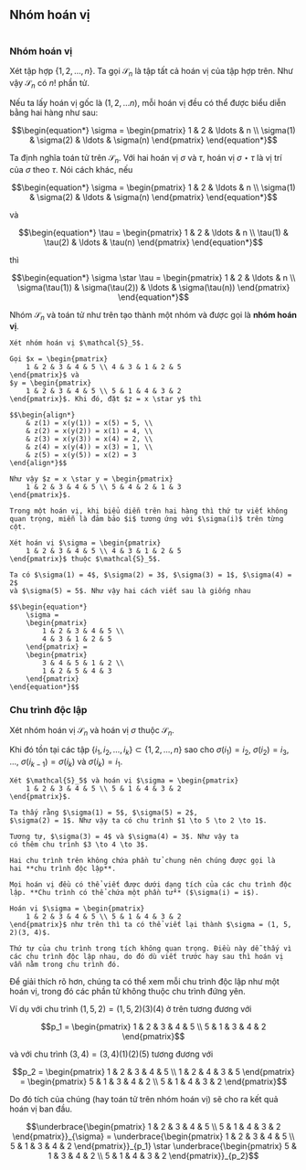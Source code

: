 ## Nhóm hoán vị

```{contents}
```

### Nhóm hoán vị

Xét tập hợp $\{ 1, 2, \ldots, n \}$. Ta gọi $\mathcal{S}_n$ là tập tất cả hoán vị của tập hợp trên. Như vậy $\mathcal{S}_n$ có $n!$ phần tử.

Nếu ta lấy hoán vị gốc là $(1, 2, \ldots n)$, mỗi hoán vị đều có thể được biểu diễn bằng hai hàng như sau:

$$\begin{equation*}
    \sigma = \begin{pmatrix}
        1 & 2 & \ldots & n \\
        \sigma(1) & \sigma(2) & \ldots & \sigma(n)
    \end{pmatrix}
\end{equation*}$$

Ta định nghĩa toán tử trên $\mathcal{S}_n$. Với hai hoán vị $\sigma$ và $\tau$, hoán vị $\sigma \star \tau$ là vị trí của $\sigma$ theo $\tau$. Nói cách khác, nếu

$$\begin{equation*}
    \sigma = \begin{pmatrix}
    1 & 2 & \ldots & n \\
    \sigma(1) & \sigma(2) & \ldots & \sigma(n)
\end{pmatrix}
\end{equation*}$$

và 

$$\begin{equation*}
    \tau = \begin{pmatrix}
    1 & 2 & \ldots & n \\
    \tau(1) & \tau(2) & \ldots & \tau(n)
\end{pmatrix}
\end{equation*}$$

thì 

$$\begin{equation*}
    \sigma \star \tau =
\begin{pmatrix}
    1 & 2 & \ldots & n \\
    \sigma(\tau(1)) & \sigma(\tau(2)) & \ldots & \sigma(\tau(n))   
\end{pmatrix}
\end{equation*}$$

Nhóm $\mathcal{S}_n$ và toán tử như trên tạo thành một nhóm và được gọi là **nhóm hoán vị**.

````{prf:example}
Xét nhóm hoán vị $\mathcal{S}_5$. 

Gọi $x = \begin{pmatrix}
    1 & 2 & 3 & 4 & 5 \\ 4 & 3 & 1 & 2 & 5
\end{pmatrix}$ và
$y = \begin{pmatrix}
    1 & 2 & 3 & 4 & 5 \\ 5 & 1 & 4 & 3 & 2
\end{pmatrix}$. Khi đó, đặt $z = x \star y$ thì

$$\begin{align*}
    & z(1) = x(y(1)) = x(5) = 5, \\
    & z(2) = x(y(2)) = x(1) = 4, \\
    & z(3) = x(y(3)) = x(4) = 2, \\
    & z(4) = x(y(4)) = x(3) = 1, \\ 
    & z(5) = x(y(5)) = x(2) = 3
\end{align*}$$

Như vậy $z = x \star y = \begin{pmatrix}
    1 & 2 & 3 & 4 & 5 \\ 5 & 4 & 2 & 1 & 3
\end{pmatrix}$.
````

````{prf:remark}
Trong một hoán vị, khi biểu diễn trên hai hàng thì thứ tự viết không quan trọng, miễn là đảm bảo $i$ tương ứng với $\sigma(i)$ trên từng cột.
````

````{prf:example}
Xét hoán vị $\sigma = \begin{pmatrix}
    1 & 2 & 3 & 4 & 5 \\ 4 & 3 & 1 & 2 & 5
\end{pmatrix}$ thuộc $\mathcal{S}_5$.

Ta có $\sigma(1) = 4$, $\sigma(2) = 3$, $\sigma(3) = 1$, $\sigma(4) = 2$
và $\sigma(5) = 5$. Như vậy hai cách viết sau là giống nhau

$$\begin{equation*}
    \sigma = 
    \begin{pmatrix}
        1 & 2 & 3 & 4 & 5 \\
        4 & 3 & 1 & 2 & 5
    \end{pmatrix} = 
    \begin{pmatrix}
        3 & 4 & 5 & 1 & 2 \\
        1 & 2 & 5 & 4 & 3
    \end{pmatrix}
\end{equation*}$$
````

### Chu trình độc lập

Xét nhóm hoán vị $\mathcal{S}_n$ và hoán vị $\sigma$ thuộc $\mathcal{S}_n$.

Khi đó tồn tại các tập $\{ i_1, i_2, \ldots, i_k \} \subset \{1, 2, \ldots, n\}$
sao cho $\sigma(i_1) = i_2$, $\sigma(i_2) = i_3$, ..., $\sigma(i_{k-1})
= \sigma(i_k)$ và $\sigma(i_k) = i_1$.

````{prf:example}
Xét $\mathcal{S}_5$ và hoán vị $\sigma = \begin{pmatrix}
    1 & 2 & 3 & 4 & 5 \\ 5 & 1 & 4 & 3 & 2
\end{pmatrix}$. 

Ta thấy rằng $\sigma(1) = 5$, $\sigma(5) = 2$,
$\sigma(2) = 1$. Như vậy ta có chu trình $1 \to 5 \to 2 \to 1$.

Tương tự, $\sigma(3) = 4$ và $\sigma(4) = 3$. Như vậy ta
có thêm chu trình $3 \to 4 \to 3$.

Hai chu trình trên không chứa phần tử chung nên chúng được gọi là
hai **chu trình độc lập**.
````

````{prf:remark}
Mọi hoán vị đều có thể viết được dưới dạng tích của các chu trình độc lập. **Chu trình có thể chứa một phần tử** ($\sigma(i) = i$).
````

````{prf:example}
Hoán vị $\sigma = \begin{pmatrix}
    1 & 2 & 3 & 4 & 5 \\ 5 & 1 & 4 & 3 & 2
\end{pmatrix}$ như trên thì ta có thể viết lại thành $\sigma = (1, 5, 2)(3, 4)$.
````

````{prf:remark}
Thứ tự của chu trình trong tích không quan trọng. Điều này dễ thấy vì các chu trình độc lập nhau, do đó dù viết trước hay sau thì hoán vị vẫn nằm trong chu trình đó.
````

Để giải thích rõ hơn, chúng ta có thể xem mỗi chu trình độc lập như một hoán vị, trong đó các phần tử không thuộc chu trình đứng yên. 

Ví dụ với chu trình $(1, 5, 2) = (1, 5, 2)(3)(4)$
ở trên tương đương với

$$p_1 = \begin{pmatrix}
    1 & 2 & 3 & 4 & 5 \\ 5 & 1 & 3 & 4 & 2
\end{pmatrix}$$

và với chu trình $(3, 4) = (3, 4)(1)(2)(5)$ tương đương với

$$p_2 = \begin{pmatrix}
    1 & 2 & 3 & 4 & 5 \\ 1 & 2 & 4 & 3 & 5
\end{pmatrix} = \begin{pmatrix}
    5 & 1 & 3 & 4 & 2 \\ 5 & 1 & 4 & 3 & 2
\end{pmatrix}$$

Do đó tích của chúng (hay toán tử trên nhóm hoán vị) sẽ cho ra kết quả hoán vị ban đầu.

$$\underbrace{\begin{pmatrix}
    1 & 2 & 3 & 4 & 5 \\ 5 & 1 & 4 & 3 & 2
\end{pmatrix}}_{\sigma} = \underbrace{\begin{pmatrix}
    1 & 2 & 3 & 4 & 5 \\ 5 & 1 & 3 & 4 & 2
\end{pmatrix}}_{p_1} \star \underbrace{\begin{pmatrix}
    5 & 1 & 3 & 4 & 2 \\ 5 & 1 & 4 & 3 & 2 
\end{pmatrix}}_{p_2}$$
